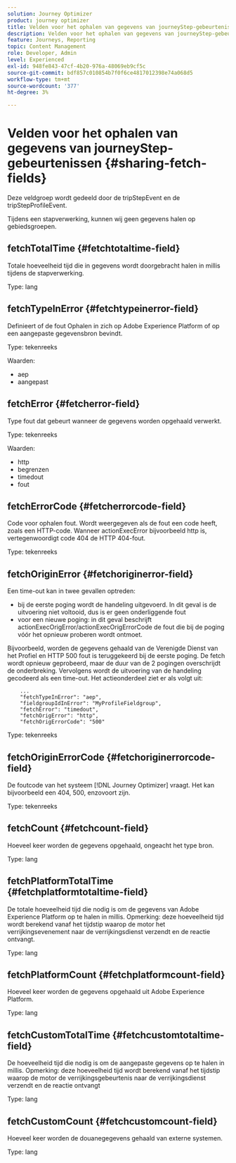 ```yaml
---
solution: Journey Optimizer
product: journey optimizer
title: Velden voor het ophalen van gegevens van journeyStep-gebeurtenissen
description: Velden voor het ophalen van gegevens van journeyStep-gebeurtenissen
feature: Journeys, Reporting
topic: Content Management
role: Developer, Admin
level: Experienced
exl-id: 948fe843-47cf-4b20-976a-48069eb9cf5c
source-git-commit: bdf857c010854b7f0f6ce4817012398e74a068d5
workflow-type: tm+mt
source-wordcount: '377'
ht-degree: 3%

---
```


# Velden voor het ophalen van gegevens van journeyStep-gebeurtenissen {#sharing-fetch-fields}

Deze veldgroep wordt gedeeld door de tripStepEvent en de tripStepProfileEvent.

Tijdens een stapverwerking, kunnen wij geen gegevens halen op gebiedsgroepen.

## fetchTotalTime {#fetchtotaltime-field}

Totale hoeveelheid tijd die in gegevens wordt doorgebracht halen in millis tijdens de stapverwerking.

Type: lang

## fetchTypeInError {#fetchtypeinerror-field}

Definieert of de fout Ophalen in zich op Adobe Experience Platform of op een aangepaste gegevensbron bevindt.

Type: tekenreeks

Waarden:

* aep
* aangepast

## fetchError {#fetcherror-field}

Type fout dat gebeurt wanneer de gegevens worden opgehaald verwerkt.

Type: tekenreeks

Waarden:

* http
* begrenzen
* timedout
* fout

## fetchErrorCode {#fetcherrorcode-field}

Code voor ophalen fout. Wordt weergegeven als de fout een code heeft, zoals een HTTP-code. Wanneer actionExecError bijvoorbeeld http is, vertegenwoordigt code 404 de HTTP 404-fout.

Type: tekenreeks

## fetchOriginError {#fetchoriginerror-field}

Een time-out kan in twee gevallen optreden:

* bij de eerste poging wordt de handeling uitgevoerd. In dit geval is de uitvoering niet voltooid, dus is er geen onderliggende fout
* voor een nieuwe poging: in dit geval beschrijft actionExecOrigError/actionExecOrigErrorCode de fout die bij de poging vóór het opnieuw proberen wordt ontmoet.

Bijvoorbeeld, worden de gegevens gehaald van de Verenigde Dienst van het Profiel en HTTP 500 fout is teruggekeerd bij de eerste poging. De fetch wordt opnieuw geprobeerd, maar de duur van de 2 pogingen overschrijdt de onderbreking. Vervolgens wordt de uitvoering van de handeling gecodeerd als een time-out. Het actieonderdeel ziet er als volgt uit:

```
    ...
    "fetchTypeInError": "aep",
    "fieldgroupIdInError": "MyProfileFieldgroup",
    "fetchError": "timedout",
    "fetchOrigError": "http",
    "fetchOrigErrorCode": "500"
```

Type: tekenreeks

## fetchOriginErrorCode {#fetchoriginerrorcode-field}

De foutcode van het systeem [!DNL Journey Optimizer] vraagt. Het kan bijvoorbeeld een 404, 500, enzovoort zijn.

Type: tekenreeks

## fetchCount {#fetchcount-field}

Hoeveel keer worden de gegevens opgehaald, ongeacht het type bron.

Type: lang

## fetchPlatformTotalTime {#fetchplatformtotaltime-field}

De totale hoeveelheid tijd die nodig is om de gegevens van Adobe Experience Platform op te halen in millis. Opmerking: deze hoeveelheid tijd wordt berekend vanaf het tijdstip waarop de motor het verrijkingsevenement naar de verrijkingsdienst verzendt en de reactie ontvangt.

Type: lang

## fetchPlatformCount {#fetchplatformcount-field}

Hoeveel keer worden de gegevens opgehaald uit Adobe Experience Platform.

Type: lang

## fetchCustomTotalTime {#fetchcustomtotaltime-field}

De hoeveelheid tijd die nodig is om de aangepaste gegevens op te halen in millis. Opmerking: deze hoeveelheid tijd wordt berekend vanaf het tijdstip waarop de motor de verrijkingsgebeurtenis naar de verrijkingsdienst verzendt en de reactie ontvangt

Type: lang

## fetchCustomCount {#fetchcustomcount-field}

Hoeveel keer worden de douanegegevens gehaald van externe systemen.

Type: lang
